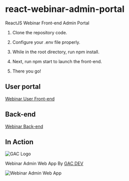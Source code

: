 # react-webinar-admin-portal
ReactJS Webinar Front-end Admin Portal

1. Clone the repository code.

2. Configure your .env file properly.

5. While in the root directory, run npm install. 

6. Next, run npm start to launch the front-end.

7. There you go!

## User portal

[Webinar User Front-end](https://github.com/affkoul/react-webinar-frontend)

## Back-end

[Webinar Back-end](https://github.com/affkoul/node-webinar-backend)

## In Action

![GAC Logo](https://geniusandcourage.com/favicon.ico)

Webinar Admin Web App By [GAC DEV](https://geniusandcourage.com)

![Webinar Admin Web App](https://hlwsdtech.com:8081/images/webinaradmin.png)
